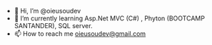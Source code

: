 - 👋 Hi, I’m @oieusoudev
- 🌱 I’m currently learning Asp.Net MVC (C#) , Phyton (BOOTCAMP SANTANDER), SQL server.
- 📫 How to reach me oieusoudev@gmail.com


